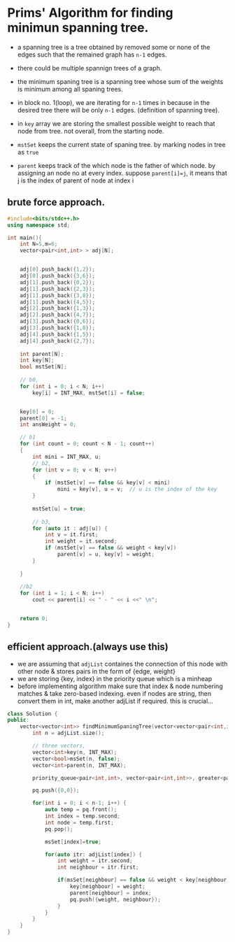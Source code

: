 # Prims' Algorithm for finding minimun spanning tree.
 
- a spanning tree is a tree obtained by removed some or none of the edges such that the remained graph has `n-1` edges. 
- there could be multiple spannign trees of a graph.
- the minimum spaning tree is a spanning tree whose sum of the weights is minimum among all spaning trees.

- in block no. 1(loop), we are iterating for `n-1` times in because in the desired tree there will be only `n-1` edges. (definition of spanning tree).
- in `key` array we are storing the smallest possible weight to reach that node from tree. not overall, from the starting node.
- `mstSet` keeps the current state of spaning tree. by marking nodes in tree as `true`
- `parent` keeps track of the which node is the father of which node. by assigning an node no at every index. suppose `parent[i]=j`, it means that j is the index of parent of node at index i


## brute force approach.
```cpp
#include<bits/stdc++.h>
using namespace std;

int main(){
    int N=5,m=6;
    vector<pair<int,int> > adj[N]; 


    adj[0].push_back({1,2});
    adj[0].push_back({3,6});
    adj[1].push_back({0,2});
    adj[1].push_back({2,3});
    adj[1].push_back({3,8});
    adj[1].push_back({4,5});
    adj[2].push_back({1,3});
    adj[2].push_back({4,7});
    adj[3].push_back({0,6});
    adj[3].push_back({1,8});
    adj[4].push_back({1,5});
    adj[4].push_back({2,7});
    
    int parent[N];
    int key[N]; 
    bool mstSet[N]; 
  
    // b0,
    for (int i = 0; i < N; i++) 
        key[i] = INT_MAX, mstSet[i] = false; 


    key[0] = 0; 
    parent[0] = -1; 
    int ansWeight = 0;

    // b1
    for (int count = 0; count < N - 1; count++) 
    { 
        int mini = INT_MAX, u; 
        // b2,
        for (int v = 0; v < N; v++) 
        {
            if (mstSet[v] == false && key[v] < mini) 
                mini = key[v], u = v;  // u is the index of the key 
        }
                 
        mstSet[u] = true; 
        
        // b3,
        for (auto it : adj[u]) {
            int v = it.first;
            int weight = it.second;
            if (mstSet[v] == false && weight < key[v]) 
                parent[v] = u, key[v] = weight; 
        }
            
    } 
    
    //b2
    for (int i = 1; i < N; i++) 
        cout << parent[i] << " - " << i <<" \n"; 


    return 0;
}
```


## efficient approach.(always use this)
- we are assuming that `adjList` containes the connection of this node with other node & stores pairs in the form of {edge, weight}
- we are storing {key, index} in the priority queue which is a minheap
- before implementing algorithm make sure that index & node numbering matches & take zero-based indexing. even if nodes are string, then convert them in int, make another adjList if required. this is crucial...
```cpp
class Solution {
public: 
    vector<vector<int>> findMinimumSpaningTree(vector<vector<pair<int,int>>>adjList, int source) {
        int n = adjList.size();

        // three vectors, 
        vector<int>key(n, INT_MAX);
        vector<bool>msSet(n, false);
        vector<int>parent(n, INT_MAX);

        priority_queue<pair<int,int>, vector<pair<int,int>>, greater<pair<int,int>>>pq;

        pq.push({0,0});

        for(int i = 0; i < n-1; i++) {
            auto temp = pq.front();
            int index = temp.second;
            int node = temp.first;
            pq.pop();

            msSet[index]=true;

            for(auto itr: adjList[index]) {
                int weight = itr.second;
                int neighbour = itr.first;

                if(msSet[neighbour] == false && weight < key[neighbour]) {
                    key[neighbour] = weight;
                    parent[neighbour] = index;
                    pq.push({weight, neighbour});
                }
            }
        }
    }
}
```
